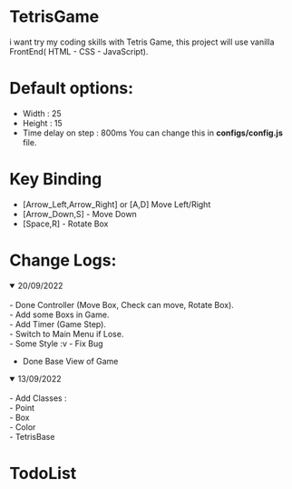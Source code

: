 # TetrisGame

i want try my coding skills with Tetris Game, this project will use vanilla FrontEnd( HTML - CSS - JavaScript).

# Default options:

- Width : 25
- Height : 15
- Time delay on step : 800ms You can change this in <b>configs/config.js</b> file.

# Key Binding

- [Arrow_Left,Arrow_Right] or [A,D] Move Left/Right
- [Arrow_Down,S] - Move Down
- [Space,R] - Rotate Box

# Change Logs:

<details open>
<summary>20/09/2022</summary>
<br>
- Done Controller (Move Box, Check can move, Rotate Box). </br>
- Add some Boxs in Game.</br>
- Add Timer (Game Step).</br>
- Switch to Main Menu if Lose.</br>
- Some Style :v
- Fix Bug

- Done Base View of Game
</details>
<details open>
<summary>13/09/2022</summary>
<br>
- Add Classes :</br> - Point</br> - Box</br> - Color</br> - TetrisBase</br>
</details>

# TodoList
